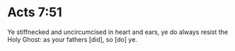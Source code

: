 # Acts 7:51

Ye stiffnecked and uncircumcised in heart and ears, ye do always resist the Holy Ghost: as your fathers [did], so [do] ye.